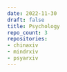 ```yaml
---
date: 2022-11-30
draft: false
title: Psychology
repo_count: 3
repositories:
- chinaxiv
- mindrxiv
- psyarxiv
---
```



